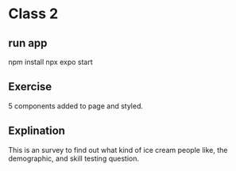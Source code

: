 # Class 2

## run app

npm install
npx expo start

## Exercise

5 components added to page and styled.

## Explination

This is an survey to find out what kind of ice cream people like, the demographic, and skill testing question.
